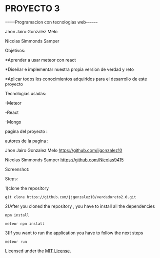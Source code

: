 # PROYECTO 3
-----Programacion con tecnologias web------


Jhon Jairo Gonzalez Melo

Nicolas Simmonds Samper 


Objetivos:

*Aprender a usar meteor con react  

*Diseñar e implementar nuestra propia version de verdad y reto

*Aplicar todos los conocimientos adquiridos para el desarrollo de este proyecto


Tecnologias usadas:

-Meteor

-React

-Mongo


pagina del proyecto : 

autores de la pagina : 

Jhon Jairo Gonzalez Melo https://github.com/jjgonzalez10

Nicolas Simmonds Samper  https://github.com/Nicolas9415

Screenshot:



Steps:

1)clone the repository 

    git clone https://github.com/jjgonzalez10/verdadoreto2.0.git

2)After you cloned the repository , you have to install all the dependencies

    npm install 

    meteor npm install

3)If you want to run the application you have to follow the next steps

    meteor run 
    


Licensed under the [MIT License](LICENSE).
